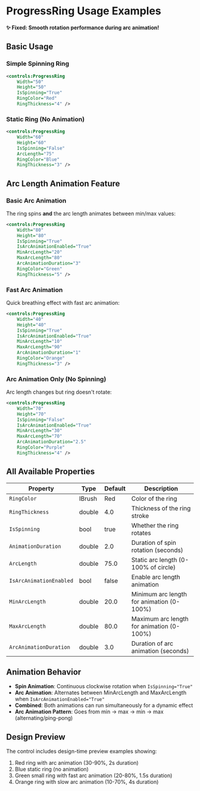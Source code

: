 # ProgressRing Usage Examples

**✨ Fixed: Smooth rotation performance during arc animation!**

## Basic Usage

### Simple Spinning Ring

```xml
<controls:ProgressRing
    Width="50"
    Height="50"
    IsSpinning="True"
    RingColor="Red"
    RingThickness="4" />
```

### Static Ring (No Animation)

```xml
<controls:ProgressRing
    Width="60"
    Height="60"
    IsSpinning="False"
    ArcLength="75"
    RingColor="Blue"
    RingThickness="3" />
```

## Arc Length Animation Feature

### Basic Arc Animation

The ring spins **and** the arc length animates between min/max values:

```xml
<controls:ProgressRing
    Width="80"
    Height="80"
    IsSpinning="True"
    IsArcAnimationEnabled="True"
    MinArcLength="20"
    MaxArcLength="80"
    ArcAnimationDuration="3"
    RingColor="Green"
    RingThickness="5" />
```

### Fast Arc Animation

Quick breathing effect with fast arc animation:

```xml
<controls:ProgressRing
    Width="40"
    Height="40"
    IsSpinning="True"
    IsArcAnimationEnabled="True"
    MinArcLength="10"
    MaxArcLength="90"
    ArcAnimationDuration="1"
    RingColor="Orange"
    RingThickness="3" />
```

### Arc Animation Only (No Spinning)

Arc length changes but ring doesn't rotate:

```xml
<controls:ProgressRing
    Width="70"
    Height="70"
    IsSpinning="False"
    IsArcAnimationEnabled="True"
    MinArcLength="30"
    MaxArcLength="70"
    ArcAnimationDuration="2.5"
    RingColor="Purple"
    RingThickness="4" />
```

## All Available Properties

| Property | Type | Default | Description |
|----------|------|---------|-------------|
| `RingColor` | IBrush | Red | Color of the ring |
| `RingThickness` | double | 4.0 | Thickness of the ring stroke |
| `IsSpinning` | bool | true | Whether the ring rotates |
| `AnimationDuration` | double | 2.0 | Duration of spin rotation (seconds) |
| `ArcLength` | double | 75.0 | Static arc length (0-100% of circle) |
| `IsArcAnimationEnabled` | bool | false | Enable arc length animation |
| `MinArcLength` | double | 20.0 | Minimum arc length for animation (0-100%) |
| `MaxArcLength` | double | 80.0 | Maximum arc length for animation (0-100%) |
| `ArcAnimationDuration` | double | 3.0 | Duration of arc animation (seconds) |

## Animation Behavior

- **Spin Animation**: Continuous clockwise rotation when `IsSpinning="True"`
- **Arc Animation**: Alternates between MinArcLength and MaxArcLength when `IsArcAnimationEnabled="True"`
- **Combined**: Both animations can run simultaneously for a dynamic effect
- **Arc Animation Pattern**: Goes from min → max → min → max (alternating/ping-pong)

## Design Preview

The control includes design-time preview examples showing:
1. Red ring with arc animation (30-90%, 2s duration)
2. Blue static ring (no animation)
3. Green small ring with fast arc animation (20-80%, 1.5s duration)  
4. Orange ring with slow arc animation (10-70%, 4s duration)
